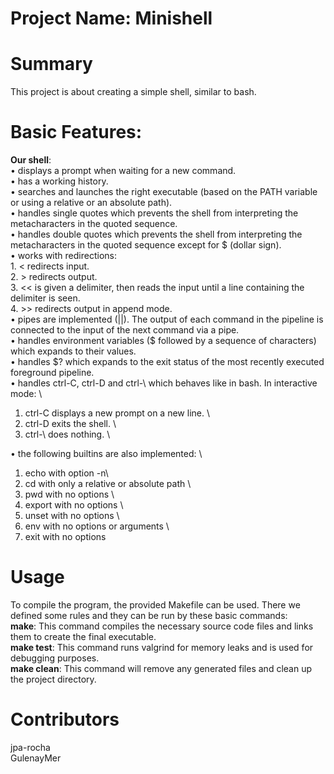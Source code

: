 # Project Name: Minishell

# Summary
This project is about creating a simple shell, similar to bash. 

# Basic Features:
**Our shell**:<br>
• displays a prompt when waiting for a new command. \
• has a working history. \
• searches and launches the right executable (based on the PATH variable or using a
  relative or an absolute path). \
• handles single quotes which prevents the shell from interpreting the metacharacters
  in the quoted sequence. \
• handles double quotes which prevents the shell from interpreting the metacharacters
  in the quoted sequence except for $ (dollar sign). \
  • works with redirections: \
    1. < redirects input. \
    2. > redirects output. \
    3. << is given a delimiter, then reads the input until a line containing the
      delimiter is seen. \
    4. >> redirects output in append mode. \
• pipes are implemented (||). The output of each command in the pipeline is
connected to the input of the next command via a pipe. \
• handles environment variables ($ followed by a sequence of characters) which expands to their values.\
• handles $? which expands to the exit status of the most recently executed
foreground pipeline.\
• handles ctrl-C, ctrl-D and ctrl-\ which behaves like in bash.
  In interactive mode: \
   1. ctrl-C displays a new prompt on a new line. \
   2. ctrl-D exits the shell. \
   3. ctrl-\ does nothing. \

• the following builtins are also implemented: \
   1. echo with option -n\
   2. cd with only a relative or absolute path \
   3. pwd with no options \
   4. export with no options \
   5. unset with no options \
   6. env with no options or arguments \
   7. exit with no options

# Usage
To compile the program, the provided Makefile can be used. There we defined some rules and they can be run by these basic commands:<br>
**make**: This command compiles the necessary source code files and links them to create the final executable.<br>
**make test**: This command runs valgrind for memory leaks and is used for debugging purposes.<br>
**make clean**: This command will remove any generated files and clean up the project directory.<br>

# Contributors
jpa-rocha<br>
GulenayMer<br>
